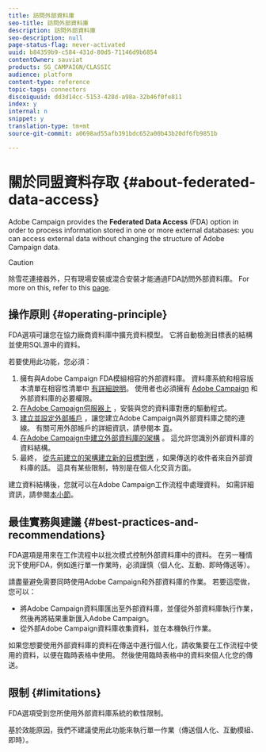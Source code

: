 ```yaml
---
title: 訪問外部資料庫
seo-title: 訪問外部資料庫
description: 訪問外部資料庫
seo-description: null
page-status-flag: never-activated
uuid: b84359b9-c584-431d-80d5-71146d9b6854
contentOwner: sauviat
products: SG_CAMPAIGN/CLASSIC
audience: platform
content-type: reference
topic-tags: connectors
discoiquuid: dd3d14cc-5153-428d-a98a-32b46f0fe811
index: y
internal: n
snippet: y
translation-type: tm+mt
source-git-commit: a0698ad55afb391bdc652a00b43b20df6fb9851b

---
```



# 關於同盟資料存取 {#about-federated-data-access}

Adobe Campaign provides the **Federated Data Access** (FDA) option in order to process information stored in one or more external databases: you can access external data without changing the structure of Adobe Campaign data.

>[!CAUTION]
>
>除雪花連接器外，只有現場安裝或混合安裝才能通過FDA訪問外部資料庫。 For more on this, refer to this [page](https://helpx.adobe.com/campaign/kb/acc-on-prem-vs-hosted.html).

## 操作原則 {#operating-principle}

FDA選項可讓您在協力廠商資料庫中擴充資料模型。 它將自動檢測目標表的結構並使用SQL源中的資料。


若要使用此功能，您必須：

1. 擁有與Adobe Campaign FDA模組相容的外部資料庫。 資料庫系統和相容版本清單在相容性清單中 [有詳細說明](https://helpx.adobe.com/campaign/kb/compatibility-matrix.html)。 使用者也必須擁有 [Adobe Campaign](#remote-database-access-rights) 和外部資料庫的必要權限。
1. [在Adobe Campaign伺服器上](#specific-configurations-by-database-type) ，安裝與您的資料庫對應的驅動程式。
1. [建立並設定外部帳戶](#connecting-to-the-database) ，讓您建立Adobe Campaign與外部資料庫之間的連線。 有關可用外部帳戶的詳細資訊，請參閱本 [頁](../../platform/using/external-accounts.md)。
1. [在Adobe Campaign中建立外部資料庫的架構](#creating-the-data-schema) 。 這允許您識別外部資料庫的資料結構。
1. 最終， [從先前建立的架構建立新的目標對應](#defining-data-mapping) ，如果傳送的收件者來自外部資料庫的話。 這具有某些限制，特別是在個人化交貨方面。

建立資料結構後，您就可以在Adobe Campaign工作流程中處理資料。 如需詳細資訊，請參閱[本小節](../../workflow/using/executing-a-workflow.md#architecture)。

## 最佳實務與建議 {#best-practices-and-recommendations}

FDA選項是用來在工作流程中以批次模式控制外部資料庫中的資料。 在另一種情況下使用FDA，例如進行單一作業時，必須謹慎（個人化、互動、即時傳送等）。

請盡量避免需要同時使用Adobe Campaign和外部資料庫的作業。 若要這麼做，您可以：

* 將Adobe Campaign資料庫匯出至外部資料庫，並僅從外部資料庫執行作業，然後再將結果重新匯入Adobe Campaign。
* 從外部Adobe Campaign資料庫收集資料，並在本機執行作業。

如果您想要使用外部資料庫的資料在傳送中進行個人化，請收集要在工作流程中使用的資料，以便在臨時表格中使用。 然後使用臨時表格中的資料來個人化您的傳送。

## 限制 {#limitations}

FDA選項受到您所使用外部資料庫系統的軟性限制。

基於效能原因，我們不建議使用此功能來執行單一作業（傳送個人化、互動模組、即時）。
